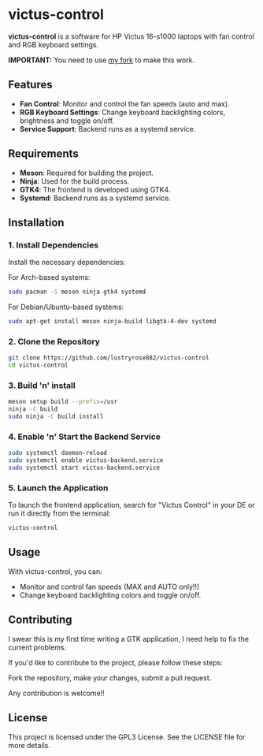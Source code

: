 # victus-control

**victus-control** is a software for HP Victus 16-s1000 laptops with fan control and RGB keyboard settings.

**IMPORTANT:** You need to use [my fork](https://github.com/lustryrose882/betel-wmi-management) to make this work.

## Features

- **Fan Control**: Monitor and control the fan speeds (auto and max).
- **RGB Keyboard Settings**: Change keyboard backlighting colors, brightness and toggle on/off.
- **Service Support**: Backend runs as a systemd service.

## Requirements

- **Meson**: Required for building the project.
- **Ninja**: Used for the build process.
- **GTK4**: The frontend is developed using GTK4.
- **Systemd**: Backend runs as a systemd service.

## Installation

### 1. Install Dependencies

Install the necessary dependencies:

For Arch-based systems:

```bash
sudo pacman -S meson ninja gtk4 systemd
```

For Debian/Ubuntu-based systems:

```bash
sudo apt-get install meson ninja-build libgtk-4-dev systemd
```

### 2. Clone the Repository

```bash
git clone https://github.com/lustryrose882/victus-control
cd victus-control
```

### 3. Build 'n' install

```bash
meson setup build --prefix=/usr
ninja -C build
sudo ninja -C build install
```

### 4. Enable 'n' Start the Backend Service

```bash
sudo systemctl daemon-reload
sudo systemctl enable victus-backend.service
sudo systemctl start victus-backend.service
```

### 5. Launch the Application

To launch the frontend application, search for "Victus Control" in your DE or run it directly from the terminal:

```bash
victus-control
```

## Usage
With victus-control, you can:

- Monitor and control fan speeds (MAX and AUTO only!!)
- Change keyboard backlighting colors and toggle on/off.

## Contributing
I swear this is my first time writing a GTK application, I need help to fix the current problems.

If you'd like to contribute to the project, please follow these steps:

Fork the repository, make your changes, submit a pull request.

Any contribution is welcome!!

## License
This project is licensed under the GPL3 License. See the LICENSE file for more details.